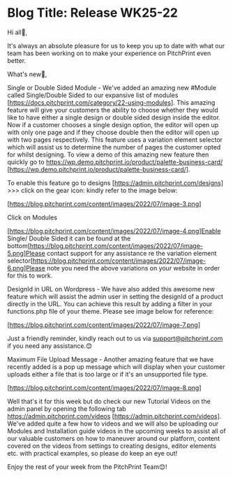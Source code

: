 # **Blog Title**: Release WK25-22

Hi all👋,

It's always an absolute pleasure for us to keep you up to date with what our team has been working on to make your experience on PitchPrint
even better.

What's new🚀,

Single or Double Sided Module - We've added an amazing new #Module called Single/Double Sided to our expansive list of modules
[https://docs.pitchprint.com/category/22-using-modules]. This amazing feature will give your customers the ability to choose whether they
would like to have either a single design or double sided design inside the editor. Now if a customer chooses a single design option, the
editor will open up with only one page and if they choose double then the editor will open up with two pages respectively. This feature uses
a variation element selector which will assist us to determine the number of pages the customer opted for whilst designing. To view a demo
of this amazing new feature then quickly go to https://wp.demo.pitchprint.io/product/palette-business-card/
[https://wp.demo.pitchprint.io/product/palette-business-card/].

To enable this feature go to designs [https://admin.pitchprint.com/designs] >>> click on the gear icon: kindly refer to the image below:

[https://blog.pitchprint.com/content/images/2022/07/image-3.png]

Click on Modules

[https://blog.pitchprint.com/content/images/2022/07/image-4.png]Enable Single/ Double Sided it can be found at the
bottom[https://blog.pitchprint.com/content/images/2022/07/image-5.png]Please contact support for any assistance re the variation element
selector[https://blog.pitchprint.com/content/images/2022/07/image-6.png]Please note you need the above variations on your website in order
for this to work.

DesignId in URL on Wordpress - We have also added this awesome new feature which will assist the admin user in setting the designId of a
product directly in the URL. You can achieve this result by adding a filter in your functions.php file of your theme. Please see image below
for reference:

[https://blog.pitchprint.com/content/images/2022/07/image-7.png]

Just a friendly reminder, kindly reach out to us via support@pitchprint.com if you need any assistance.😊

Maximum File Upload Message - Another amazing feature that we have recently added is a pop up message which will display when your customer
uploads either a file that is too large or if it's an unsupported file type.

[https://blog.pitchprint.com/content/images/2022/07/image-8.png]



Well that's it for this week but do check our new Tutorial Videos on the admin panel by opening the following tab
https://admin.pitchprint.com/videos [https://admin.pitchprint.com/videos]. We've added quite a few how to videos and we will also be
uploading our Modules and Installation guide videos in the upcoming weeks to assist all of our valuable customers on how to maneuver around
our platform, content covered on the videos from settings to creating designs, editor elements etc. with practical examples, so please do
keep an eye out!

Enjoy the rest of your week from the PitchPrint Team😊!

